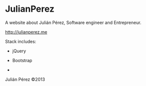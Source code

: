 JulianPerez
========

A website about Julián Pérez, Software engineer and Entrepreneur.

http://julianperez.me

Stack includes:
- jQuery
- Bootstrap

-

Julián Pérez ©2013
